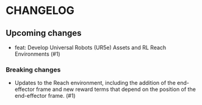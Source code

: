 # CHANGELOG

## Upcoming changes

- feat: Develop Universal Robots (UR5e) Assets and RL Reach Environments (#1)

### Breaking changes

- Updates to the Reach environment, including the addition of the end-effector frame and new reward terms that depend on the position of the end-effector frame. (#1)
